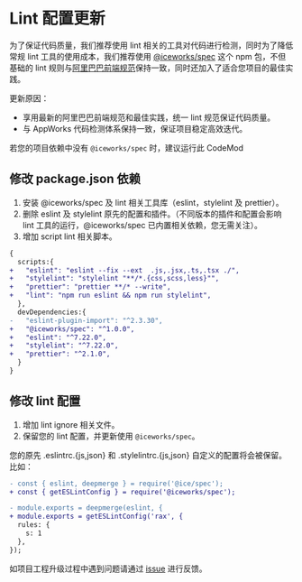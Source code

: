 # Lint 配置更新

为了保证代码质量，我们推荐使用 lint 相关的工具对代码进行检测，同时为了降低常规 lint 工具的使用成本，我们推荐使用 [@iceworks/spec](https://github.com/ice-lab/spec) 这个 npm 包，不但基础的 lint 规则与[阿里巴巴前端规范](https://f2e.alibaba-inc.com/specification/)保持一致，同时还加入了适合您项目的最佳实践。

更新原因：

- 享用最新的阿里巴巴前端规范和最佳实践，统一 lint 规范保证代码质量。
- 与 AppWorks 代码检测体系保持一致，保证项目稳定高效迭代。

若您的项目依赖中没有 `@iceworks/spec` 时，建议运行此 CodeMod

## 修改 package.json 依赖

1. 安装 @iceworks/spec 及 lint 相关工具库（eslint，stylelint 及 prettier）。
2. 删除 eslint 及 stylelint 原先的配置和插件。（不同版本的插件和配置会影响 lint 工具的运行，@iceworks/spec 已内置相关依赖，您无需关注）。
3. 增加 script lint 相关脚本。

```diff
{
  scripts:{
+   "eslint": "eslint --fix --ext  .js,.jsx,.ts,.tsx ./",
+   "stylelint": "stylelint "**/*.{css,scss,less}"",
+   "prettier": "prettier **/* --write",
+   "lint": "npm run eslint && npm run stylelint",
  },
  devDependencies:{
-   "eslint-plugin-import": "^2.3.30",
+   "@iceworks/spec": "^1.0.0",
+   "eslint": "^7.22.0",
+   "stylelint": "^7.22.0",
+   "prettier": "^2.1.0",
  }
}
```

## 修改 lint 配置

1. 增加 lint ignore 相关文件。
2. 保留您的 lint 配置，并更新使用 `@iceworks/spec`。

您的原先 .eslintrc.{js,json} 和 .stylelintrc.{js,json} 自定义的配置将会被保留。比如：

```diff
- const { eslint, deepmerge } = require('@ice/spec');
+ const { getESLintConfig } = require('@iceworks/spec');

- module.exports = deepmerge(eslint, {
+ module.exports = getESLintConfig('rax', {  
  rules: {
    s: 1
  },
});
```

如项目工程升级过程中遇到问题请通过 [issue](https://github.com/appworks-lab/codemod) 进行反馈。
